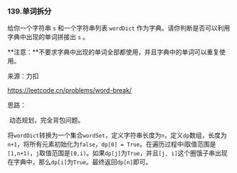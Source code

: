 ### 139.单词拆分

给你一个字符串 `s` 和一个字符串列表 `wordDict` 作为字典。请你判断是否可以利用字典中出现的单词拼接出 `s` 。

**注意：**不要求字典中出现的单词全部都使用，并且字典中的单词可以重复使用。

来源：力扣

https://leetcode.cn/problems/word-break/



思路：

​		动态规划，完全背包问题。

​		将`wordDict`转换为一个集合`wordSet`，定义字符串长度为`n`，定义`dp`数组，长度为`n+1`，将所有元素初始化为`false`，`dp[0] = True`。在遍历过程中i取值范围是`[1,n+1)`，`j`取值范围是`[0,i)`。如果`dp[j]`为`True`，并且`[j, i]`这个圈饿子串出现在字典中，那么`dp[i]`为`True`。最终返回`dp[n]`即可。